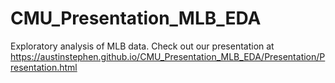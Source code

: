 # CMU_Presentation_MLB_EDA
Exploratory analysis of MLB data. Check out our presentation at https://austinstephen.github.io/CMU_Presentation_MLB_EDA/Presentation/Presentation.html
